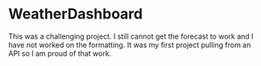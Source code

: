# WeatherDashboard

This was a challenging project. I still cannot get the forecast to work and I have not worked on the formatting. It was my first project pulling from an API so I am proud of that work.